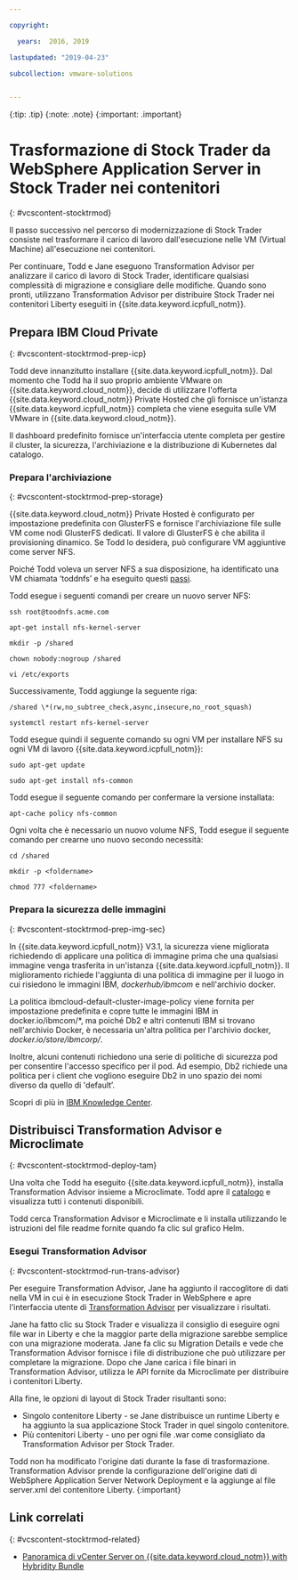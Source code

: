 ```yaml
---

copyright:

  years:  2016, 2019

lastupdated: "2019-04-23"

subcollection: vmware-solutions


---
```


{:tip: .tip}
{:note: .note}
{:important: .important}

# Trasformazione di Stock Trader da WebSphere Application Server in Stock Trader nei contenitori
{: #vcscontent-stocktrmod}

Il passo successivo nel percorso di modernizzazione di Stock Trader consiste nel trasformare il carico di lavoro dall'esecuzione nelle VM (Virtual Machine) all'esecuzione nei contenitori.

Per continuare, Todd e Jane eseguono Transformation Advisor per analizzare il carico di lavoro di Stock Trader, identificare qualsiasi complessità di migrazione e consigliare delle modifiche. Quando sono pronti, utilizzano Transformation Advisor per distribuire Stock Trader nei contenitori Liberty eseguiti in {{site.data.keyword.icpfull_notm}}.

## Prepara IBM Cloud Private
{: #vcscontent-stocktrmod-prep-icp}

Todd deve innanzitutto installare {{site.data.keyword.icpfull_notm}}. Dal momento che Todd ha il suo proprio ambiente VMware on {{site.data.keyword.cloud_notm}}, decide di utilizzare l'offerta {{site.data.keyword.cloud_notm}} Private Hosted che gli fornisce un'istanza {{site.data.keyword.icpfull_notm}} completa che viene eseguita sulle VM VMware in {{site.data.keyword.cloud_notm}}.

Il dashboard predefinito fornisce un'interfaccia utente completa per gestire il cluster, la sicurezza, l'archiviazione e la distribuzione di Kubernetes dal catalogo.

### Prepara l'archiviazione
{: #vcscontent-stocktrmod-prep-storage}

{{site.data.keyword.cloud_notm}} Private Hosted è configurato per impostazione predefinita con GlusterFS e fornisce l'archiviazione file sulle VM come nodi GlusterFS dedicati. Il valore di GlusterFS è che abilita il provisioning dinamico. Se Todd lo desidera, può configurare VM aggiuntive come server NFS.

Poiché Todd voleva un server NFS a sua disposizione, ha identificato una VM chiamata ‘toddnfs’ e ha eseguito questi
[passi](https://help.ubuntu.com/community/SettingUpNFSHowTo).

Todd esegue i seguenti comandi per creare un nuovo server NFS:

`ssh root@toodnfs.acme.com`

`apt-get install nfs-kernel-server`

`mkdir -p /shared`

`chown nobody:nogroup /shared`

`vi /etc/exports`

Successivamente, Todd aggiunge la seguente riga:

`/shared \*(rw,no_subtree_check,async,insecure,no_root_squash)`

`systemctl restart nfs-kernel-server`

Todd esegue quindi il seguente comando su ogni VM per installare NFS su ogni VM di lavoro {{site.data.keyword.icpfull_notm}}:

`sudo apt-get update`

`sudo apt-get install nfs-common`

Todd esegue il seguente comando per confermare la versione installata:

`apt-cache policy nfs-common`

Ogni volta che è necessario un nuovo volume NFS, Todd esegue il seguente comando per crearne uno nuovo secondo necessità:

`cd /shared`

`mkdir -p <foldername>`

`chmod 777 <foldername>`

### Prepara la sicurezza delle immagini
{: #vcscontent-stocktrmod-prep-img-sec}

In {{site.data.keyword.icpfull_notm}} V3.1, la sicurezza viene migliorata richiedendo di applicare una politica di immagine prima che una qualsiasi immagine venga trasferita in un'istanza {{site.data.keyword.icpfull_notm}}. Il miglioramento richiede l'aggiunta di una politica di immagine per il luogo in cui risiedono le immagini IBM, *dockerhub/ibmcom* e nell'archivio docker.

La politica ibmcloud-default-cluster-image-policy viene fornita per impostazione predefinita e copre tutte le immagini IBM in docker.io/ibmcom/\*, ma poiché Db2 e altri contenuti IBM si trovano nell'archivio Docker, è necessaria un'altra politica per l'archivio docker, *docker.io/store/ibmcorp/*.

Inoltre, alcuni contenuti richiedono una serie di politiche di sicurezza pod per consentire l'accesso specifico per il pod. Ad esempio, Db2 richiede una politica per i client che vogliono eseguire Db2 in uno spazio dei nomi diverso da quello di 'default’.

Scopri di più in [IBM Knowledge
Center](https://www.ibm.com/support/knowledgecenter/SSBS6K_3.1.0/manage_cluster/enable_pod_security.html).

## Distribuisci Transformation Advisor e Microclimate
{: #vcscontent-stocktrmod-deploy-tam}

Una volta che Todd ha eseguito {{site.data.keyword.icpfull_notm}}, installa Transformation Advisor insieme a Microclimate. Todd apre il [catalogo](https://www.ibm.com/cloud/private/architecture) e visualizza tutti i contenuti disponibili.

Todd cerca Transformation Advisor e Microclimate e li installa utilizzando le istruzioni del file readme fornite quando fa clic sul grafico Helm.

### Esegui Transformation Advisor
{: #vcscontent-stocktrmod-run-trans-advisor}

Per eseguire Transformation Advisor, Jane ha aggiunto il raccoglitore di dati nella VM in cui è in esecuzione Stock Trader in WebSphere e apre l'interfaccia utente di [Transformation
Advisor](https://developer.ibm.com/recipes/tutorials/using-the-transformation-advisor-on-ibm-cloud-private/) per visualizzare i risultati.

Jane ha fatto clic su Stock Trader e visualizza il consiglio di eseguire ogni file war in Liberty e che la maggior parte della migrazione sarebbe semplice con una migrazione moderata. Jane fa clic su Migration Details e vede che Transformation Advisor fornisce i file di distribuzione che può utilizzare per completare la migrazione. Dopo che Jane carica i file binari in Transformation Advisor, utilizza le API fornite da Microclimate per distribuire i contenitori Liberty.

Alla fine, le opzioni di layout di Stock Trader risultanti sono:
* Singolo contenitore Liberty - se Jane distribuisce un runtime Liberty e ha aggiunto la sua applicazione Stock Trader in quel singolo contenitore.
* Più contenitori Liberty - uno per ogni file .war come consigliato da Transformation Advisor per Stock Trader.

Todd non ha modificato l'origine dati durante la fase di trasformazione. Transformation Advisor prende la configurazione dell'origine dati di WebSphere Application Server Network Deployment e la aggiunge al file server.xml del contenitore Liberty.
{:important}

## Link correlati
{: #vcscontent-stocktrmod-related}

* [Panoramica di vCenter Server on {{site.data.keyword.cloud_notm}} with Hybridity Bundle](/docs/services/vmwaresolutions/archiref/vcs?topic=vmware-solutions-vcs-hybridity-intro)
